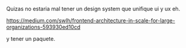 Quizas no estaria mal tener un design system que unifique ui y  ux eh.

https://medium.com/swlh/frontend-architecture-in-scale-for-large-organizations-593930ed10cd

y tener un paquete.
